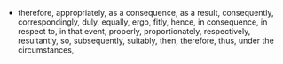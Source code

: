 - therefore,  appropriately, as a consequence, as a result, consequently, correspondingly, duly, equally, ergo, fitly, hence, in consequence, in respect to, in that event, properly, proportionately, respectively, resultantly, so, subsequently, suitably, then, therefore, thus, under the circumstances,